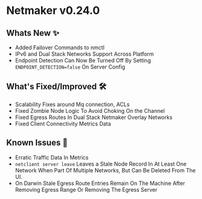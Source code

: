 # Netmaker v0.24.0

## Whats New ✨

- Added Failover Commands to nmctl
- IPv6 and Dual Stack Networks Support Across Platform
- Endpoint Detection Can Now Be Turned Off By Setting `ENDPOINT_DETECTION=false` On Server Config

## What's Fixed/Improved 🛠

- Scalability Fixes around Mq connection, ACLs
- Fixed Zombie Node Logic To Avoid Choking On the Channel
- Fixed Egress Routes In Dual Stack Netmaker Overlay Networks
- Fixed Client Connectivity Metrics Data

## Known Issues 🐞

- Erratic Traffic Data In Metrics
- `netclient server leave` Leaves a Stale Node Record In At Least One Network When Part Of Multiple Networks, But Can Be Deleted From The UI.
- On Darwin Stale Egress Route Entries Remain On The Machine After Removing Egress Range Or Removing The Egress Server

